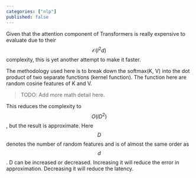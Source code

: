 ```yaml
---
categories: ["nlp"]
published: false
---
```


Given that the attention component of Transformers is really expensive to evaluate due to their $$\mathcal{O}(l^2d)$$ complexity, this is yet another attempt to make it faster.

The methodology used here is to break down the softmax(K, V) into the dot product of two separate functions (kernel function). The function here are random cosine features of K and V.

> TODO: Add more math detail here.

This reduces the complexity to $$O(lD^2)$$, but the result is approximate. Here $$D$$ denotes the number of random features and is of almost the same order as $$d$$. D can be increased or decreased. Increasing it will reduce the error in approximation. Decreasing it will reduce the latency.